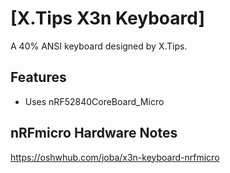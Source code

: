 # [X.Tips X3n Keyboard]

A 40% ANSI keyboard designed by X.Tips.

## Features

- Uses nRF52840CoreBoard_Micro 

## nRFmicro Hardware Notes
https://oshwhub.com/joba/x3n-keyboard-nrfmicro